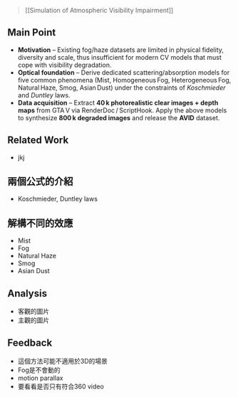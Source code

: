 > [[Simulation of Atmospheric Visibility Impairment]]
## Main Point
- **Motivation** – Existing fog/haze datasets are limited in physical fidelity, diversity and scale, thus insufficient for modern CV models that must cope with visibility degradation.
- **Optical foundation** – Derive dedicated scattering/absorption models for five common phenomena (Mist, Homogeneous Fog, Heterogeneous Fog, Natural Haze, Smog, Asian Dust) under the constraints of _Koschmieder_ and _Duntley_ laws.
- **Data acquisition** – Extract **40 k photorealistic clear images + depth maps** from GTA V via RenderDoc / ScriptHook. Apply the above models to synthesize **800 k degraded images** and release the **AVID** dataset.
## Related Work
- jkj
## 兩個公式的介紹
- Koschmieder, Duntley laws
## 解構不同的效應
- Mist
- Fog
- Natural Haze
- Smog
- Asian Dust
## Analysis
- 客觀的圖片
- 主觀的圖片
## Feedback
- 這個方法可能不適用於3D的場景
- Fog是不會動的
- motion parallax
- 要看看是否只有符合360 video